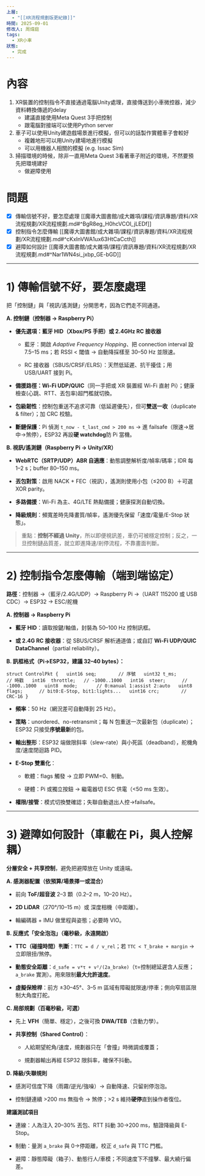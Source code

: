 ```yaml
---
上層:
  - "[[XR流程規劃版更紀錄]]"
時間: 2025-09-01
修改人: 周煒庭
tags:
  - XR小車
狀態:
  - 完成
---
```

# 內容
1. XR裝置的控制指令不直接通過電腦Unity處理，直接傳送到小車微控器，減少資料轉換傳遞的delay
	- 建議直接使用Meta Quest 3手把控制
	- 跟電腦對接端可以使用Python server
2. 車子可以使用Unity建遊戲場景進行模擬，但可以的話製作實體車子會較好
	- 複雜地形可以用Unity建場地進行模擬
	- 可以用機器人相關的模擬 (e.g. Issac Sim)
3. 掃描環境的時候，除非一直用Meta Quest 3看著車子附近的環境，不然要預先把環境建好
	- 做避障使用

# 問題
- [x] 傳輸信號不好，要怎麼處理 [[魔導大圖書館/成大雜項/課程/資訊專題/資料/XR流程規劃/XR流程規劃.md#^BgR8eg_H0hcVCOl_jLEDf]]
- [x] 控制指令怎麼傳輸 [[魔導大圖書館/成大雜項/課程/資訊專題/資料/XR流程規劃/XR流程規劃.md#^cKxInVWA1ux63HtCaCcth]]
- [x] 避障如何設計 [[魔導大圖書館/成大雜項/課程/資訊專題/資料/XR流程規劃/XR流程規劃.md#^Nar1WN4si_jxbp_GE-bGD]]

---
# 1) 傳輸信號不好，要怎麼處理

把「控制鏈」與「視訊/遙測鏈」分開思考，因為它們走不同通道。

**A. 控制鏈（控制器 → Raspberry Pi）**

- **優先選項：藍牙 HID（Xbox/PS 手把）或 2.4GHz RC 接收器**
    
    - 藍牙：開啟 _Adaptive Frequency Hopping_、把 connection interval 設 7.5–15 ms；若 RSSI < 閾值 → 自動降採樣至 30–50 Hz 並限速。
        
    - RC 接收器（SBUS/CRSF/ELRS）：天然低延遲、抗干擾佳；用 USB/UART 接到 Pi。
        
- **備援路徑：Wi-Fi UDP/QUIC**（同一手把或 XR 裝置經 Wi-Fi 直射 Pi）；健康檢查(心跳、RTT、丟包率)超門檻就切換。
    
- **包級韌性**：控制包重送不追求可靠（低延遲優先），但可**雙送一收**（duplicate & filter）；加 CRC 校驗。
    
- **斷鏈保護**：Pi 偵測 `t_now - t_last_cmd > 200 ms` → 進 failsafe（限速→居中→煞停），ESP32 再設**硬 watchdog**防 Pi 當機。
    

**B. 視訊/遙測鏈（Raspberry Pi → Unity/XR）**

- **WebRTC（SRTP/UDP）ABR 自適應**：動態調整解析度/幀率/碼率；IDR 每 1–2 s；buffer 80–150 ms。
    
- **丟包對策**：啟用 NACK + FEC（視訊），遙測則使用小包（≤200 B）＋可選 XOR parity。
    
- **多路備援**：Wi-Fi 為主、4G/LTE 熱點備援；健康探測自動切換。
    
- **降級規則**：頻寬差時先降畫質/幀率，遙測優先保留「速度/電量/E-Stop 狀態」。
    

> 重點：**控制不經過 Unity**，所以即便視訊差，車仍可被穩定控制；反之，一旦控制鏈品質差，就立即進降速/剎停流程，不靠畫面判斷。 

---

# 2) 控制指令怎麼傳輸（端到端協定）

**路徑**：控制器 →（藍牙/2.4G/UDP）→ Raspberry Pi →（UART 115200 或 USB CDC）→ ESP32 → ESC/舵機

**A. 控制器 → Raspberry Pi**

- **藍牙 HID**：讀取按鍵/軸值，封裝為 50–100 Hz 控制訊框。
    
- **或 2.4G RC 接收器**：從 SBUS/CRSF 解析通道值；或自訂 **Wi-Fi UDP/QUIC DataChannel**（partial reliability）。
    

**B. 訊框格式（Pi→ESP32，建議 32–40 bytes）：**

`struct ControlPkt {   uint16 seq;        // 序號   uint32 t_ms;       // 時戳   int16  throttle;   // -1000..1000   int16  steer;      // -1000..1000   uint8  mode;       // 0:manual 1:assist 2:auto   uint8  flags;      // bit0:E-Stop, bit1:lights...   uint16 crc;        // CRC-16 }`

- **頻率**：50 Hz（網況差可自動降到 25 Hz）。
    
- **策略**：unordered、no-retransmit；每 N 包重送一次最新包（duplicate）；ESP32 只接受**序號最新**的包。
    
- **輸出整形**：ESP32 端做限斜率（slew-rate）與小死區（deadband），舵機角度/速度閉迴路 PID。
    
- **E-Stop 雙重化**：
    
    - 軟體：flags 觸發 → 立即 PWM=0、制動。
        
    - 硬體：Pi 或獨立按鈕 → 繼電器切 ESC 供電（<50 ms 生效）。
        
- **權限/接管**：模式切換雙確認；失聯自動退出人控→failsafe。
    

---

# 3) 避障如何設計（車載在 Pi，與人控解耦）

**分層安全 + 共享控制**，避免把避障放在 Unity 或遠端。

**A. 感測器配置（依預算/場景擇一或混合）**

- 前向 **ToF/超音波** 2–3 顆（0.2–2 m，10–20 Hz）。
    
- **2D LiDAR**（270°/10–15 m）或 深度相機（中距離）。
    
- 輪編碼器 + IMU 做里程與姿態；必要時 VIO。
    

**B. 反應式「安全泡泡」（毫秒級，永遠開啟）**

- **TTC（碰撞時間）判斷**：`TTC = d / v_rel`；若 `TTC < T_brake + margin` → 立即限扭/煞停。
    
- **動態安全距離**：`d_safe = v*τ + v²/(2a_brake)`（τ=控制總延遲含人反應；`a_brake` 實測）。用來限制**最大允許速度**。
    
- **虛擬保險桿**：前方 ±30–45°、3–5 m 區域有障礙就限速/停車；側向窄扇區限制大角度打舵。
    

**C. 局部規劃（百毫秒級，可選）**

- 先上 **VFH**（簡單、穩定），之後可換 **DWA/TEB**（含動力學）。
    
- **共享控制（Shared Control）**：
    
    - 人給期望舵角/速度，規劃器只在「會撞」時微調或覆蓋；
        
    - 規劃器輸出再經 ESP32 限斜率，確保不抖動。
        

**D. 降級/失聯規則**

- 感測可信度下降（雨霧/逆光/強噪）→ 自動降速、只留剎停泡泡。
    
- 控制鏈連續 >200 ms 無指令 → 煞停；>2 s 維持**硬停**直到操作者復位。
    

**建議測試項目**

- 連線：人為注入 20–30% 丟包、RTT 抖動 30→200 ms，驗證降級與 E-Stop。
    
- 制動：量測 `a_brake` 與 0→停距離，校正 `d_safe` 與 TTC 門檻。
    
- 避障：靜態障礙（箱子）、動態行人/車模；不同速度下不撞擊、最大繞行偏差。

